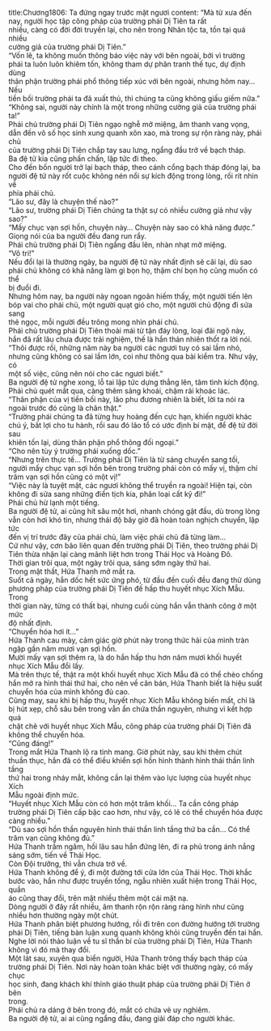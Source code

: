 title:Chương1806: Ta đứng ngay trước mặt ngươi
content:
“Mà từ xưa đến nay, người học tập công pháp của trường phái Dị Tiên ta rất<br>nhiều, càng có đời đời truyền lại, cho nên trong Nhân tộc ta, tồn tại quá nhiều<br>cường giả của trường phái Dị Tiên.”<br>“Vốn lẽ, ta không muốn thông báo việc này với bên ngoài, bởi vì trường<br>phái ta luôn luôn khiêm tốn, không tham dự phân tranh thế tục, dự định dùng<br>thân phận trường phái phổ thông tiếp xúc với bên ngoài, nhưng hôm nay… Nếu<br>tiền bối trường phái ta đã xuất thủ, thì chúng ta cũng không giấu giếm nữa.”<br>“Không sai, người này chính là một trong những cường giả của trường phái<br>ta!”<br>Phái chủ trường phái Dị Tiên ngạo nghễ mở miệng, âm thanh vang vọng,<br>dẫn đến vô số học sinh xung quanh xôn xao, mà trong sự rộn ràng này, phái chủ<br>của trường phái Dị Tiên chắp tay sau lưng, ngẩng đầu trở về bạch tháp.<br>Ba đệ tử kia cũng phấn chấn, lập tức đi theo.<br>Cho đến bốn người trở lại bạch tháp, theo cánh cổng bạch tháp đóng lại, ba<br>người đệ tử này rốt cuộc không nén nổi sự kích động trong lòng, rối rít nhìn về<br>phía phái chủ.<br>“Lão sư, đây là chuyện thế nào?”<br>“Lão sư, trường phái Dị Tiên chúng ta thật sự có nhiều cường giả như vậy<br>sao?”<br>“Mấy chục vạn sợi hồn, chuyện này… Chuyện này sao có khả năng được.”<br>Giọng nói của ba người đều đang run rẩy.<br>Phái chủ trường phái Dị Tiên ngẩng đầu lên, nhàn nhạt mở miệng.<br>“Vô tri!”<br>Nếu đổi lại là thường ngày, ba người đệ tử này nhất định sẽ cãi lại, dù sao<br>phái chủ không có khả năng làm gì bọn họ, thậm chí bọn họ cũng muốn có thể<br>bị đuổi đi.<br>Nhưng hôm nay, ba người này ngoan ngoãn hiếm thấy, một người tiến lên<br>bóp vai cho phái chủ, một người quạt gió cho, một người chủ động đi sửa sang<br>thẻ ngọc, mỗi người đều trông mong nhìn phái chủ.<br>Phái chủ trường phái Dị Tiên thoải mái từ tận đáy lòng, loại đãi ngộ này,<br>hắn đã rất lâu chưa được trải nghiệm, thế là hắn thản nhiên thốt ra lời nói.<br>“Thôi được rồi, những năm này ba người các ngươi tuy có sai lầm nhỏ,<br>nhưng cũng không có sai lầm lớn, coi như thông qua bài kiểm tra. Như vậy, có<br>một số việc, cũng nên nói cho các ngươi biết.”<br>Ba người đệ tử nghe xong, lỗ tai lập tức dựng thẳng lên, tâm tình kích động.<br>Phái chủ quét mắt qua, càng thêm sảng khoái, chậm rãi khoác lác.<br>“Thân phận của vị tiền bối này, lão phu đương nhiên là biết, lời ta nói ra<br>ngoài trước đó cũng là chân thật.”<br>“Trường phái chúng ta đã từng huy hoàng đến cực hạn, khiến người khác<br>chú ý, bất lợi cho tu hành, rồi sau đó lão tổ có ước định bí mật, để đệ tử đời sau<br>khiên tốn lại, dùng thân phận phổ thông đối ngoại.”<br>“Cho nên tùy ý trường phái xuống dốc.”<br>“Nhưng trên thực tế… Trường phái Dị Tiên là từ sáng chuyển sang tối,<br>người mấy chục vạn sợi hồn bên trong trường phái còn có mấy vị, thậm chí<br>trăm vạn sợi hồn cũng có một vị!”<br>“Việc này là tuyệt mật, các ngươi không thể truyền ra ngoài! Hiện tại, còn<br>không đi sửa sang những điển tịch kia, phân loại cất kỹ đi!”<br>Phái chủ hừ lạnh một tiếng.<br>Ba người đệ tử, ai cũng hít sâu một hơi, nhanh chóng gật đầu, dù trong lòng<br>vẫn còn hơi khó tin, nhưng thái độ bây giờ đã hoàn toàn nghịch chuyển, lập tức<br>đến vị trí trước đây của phái chủ, làm việc phái chủ đã từng làm…<br>Cứ như vậy, cơn bão liên quan đến trường phái Dị Tiên, theo trường phái Dị<br>Tiên thừa nhận lại càng mãnh liệt hơn trong Thái Học và Hoàng Đô.<br>Thời gian trôi qua, một ngày trôi qua, sáng sớm ngày thứ hai.<br>Trong mật thất, Hứa Thanh mở mắt ra.<br>Suốt cả ngày, hắn dốc hết sức ứng phó, từ đầu đến cuối đều đang thử dùng<br>phương pháp của trường phái Dị Tiên đế hấp thu huyết nhục Xích Mẫu. Trong<br>thời gian này, từng có thất bại, nhưng cuối cùng hắn vẫn thành công ở một mức<br>độ nhất định.<br>“Chuyển hóa hơi ít…”<br>Hứa Thanh cau mày, cảm giác giờ phút này trong thức hải của mình tràn<br>ngập gần năm mươi vạn sợi hồn.<br>Mười mấy vạn sợi thêm ra, là do hắn hấp thu hơn năm mươi khối huyết<br>nhục Xích Mẫu đổi lấy.<br>Mà trên thực tế, thật ra một khối huyết nhục Xích Mẫu đã có thể chèo chống<br>hắn mở ra hình thái thứ hai, cho nên về căn bản, Hứa Thanh biết là hiệu suất<br>chuyển hóa của mình không đủ cao.<br>Cũng may, sau khi bị hấp thu, huyết nhục Xích Mẫu không biến mất, chỉ là<br>bị hút xẹp, chỗ sâu bên trong vẫn ẩn chứa thần nguyên, nhưng vì kết hợp quá<br>chặt chẽ với huyết nhục Xích Mẫu, công pháp của trường phái Dị Tiên đã<br>không thể chuyển hóa.<br>“Cũng đáng!”<br>Trong mắt Hứa Thanh lộ ra tinh mang. Giờ phút này, sau khi thêm chút<br>thuần thục, hắn đã có thể điều khiển sợi hồn hình thành hình thái thần linh tầng<br>thứ hai trong nháy mắt, không cần lại thêm vào lực lượng của huyết nhục Xích<br>Mẫu ngoài định mức.<br>“Huyết nhục Xích Mẫu còn có hơn một trăm khối… Ta cần công pháp<br>trường phái Dị Tiên cấp bậc cao hơn, như vậy, có lẽ có thể chuyển hóa được<br>càng nhiều.”<br>“Dù sao sợi hồn thần nguyên hình thái thần linh tầng thứ ba cần… Có thể<br>trăm vạn cũng không đủ.”<br>Hứa Thanh trầm ngâm, hồi lâu sau hắn đứng lên, đi ra phủ trong ánh nắng<br>sáng sớm, tiến về Thái Học.<br>Còn Đội trưởng, thì vẫn chưa trở về.<br>Hứa Thanh không để ý, đi một đường tới cửa lớn của Thái Học. Thời khắc<br>bước vào, hắn như được truyền tống, ngẫu nhiên xuất hiện trong Thái Học, quần<br>áo cũng thay đổi, trên mặt nhiều thêm một cái mặt nạ.<br>Dòng người ở đây rất nhiều, âm thanh rộn rộn ràng ràng hình như cũng<br>nhiều hơn thường ngày một chút.<br>Hứa Thanh phân biệt phương hướng, rồi đi trên con đường hướng tới trường<br>phái Dị Tiên, tiếng bàn luận xung quanh không khỏi cũng truyền đến tai hắn.<br>Nghe lời nói thảo luận về tu sĩ thần bí của trường phái Dị Tiên, Hứa Thanh<br>không vì đó mà thay đổi.<br>Một lát sau, xuyên qua biển người, Hứa Thanh trông thấy bạch tháp của<br>trường phái Dị Tiên. Nơi này hoàn toàn khác biệt với thường ngày, có mấy chục<br>học sinh, đang khách khí thỉnh giáo thuật pháp của trường phái Dị Tiên ở bên<br>trong.<br>Phái chủ ra dáng ở bên trong đó, mắt có chứa vẻ uy nghiêm.<br>Ba người đệ tử, ai ai cũng ngẩng đầu, đang giải đáp cho người khác.